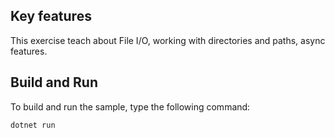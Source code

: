 ## Key features

This exercise teach about File I/O, working with directories and paths, async features.

## Build and Run

To build and run the sample, type the following command:

`dotnet run`
